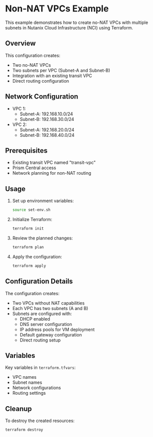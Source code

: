 # Non-NAT VPCs Example

This example demonstrates how to create no-NAT VPCs with multiple subnets in Nutanix Cloud Infrastructure (NCI) using Terraform.

## Overview

This configuration creates:
- Two no-NAT VPCs
- Two subnets per VPC (Subnet-A and Subnet-B)
- Integration with an existing transit VPC
- Direct routing configuration

## Network Configuration

- VPC 1:
  - Subnet-A: 192.168.10.0/24
  - Subnet-B: 192.168.30.0/24
- VPC 2:
  - Subnet-A: 192.168.20.0/24
  - Subnet-B: 192.168.40.0/24

## Prerequisites

- Existing transit VPC named "transit-vpc"
- Prism Central access
- Network planning for non-NAT routing

## Usage

1. Set up environment variables:
   ```bash
   source set-env.sh
   ```

2. Initialize Terraform:
   ```bash
   terraform init
   ```

3. Review the planned changes:
   ```bash
   terraform plan
   ```

4. Apply the configuration:
   ```bash
   terraform apply
   ```

## Configuration Details

The configuration creates:
- Two VPCs without NAT capabilities
- Each VPC has two subnets (A and B)
- Subnets are configured with:
  - DHCP enabled
  - DNS server configuration
  - IP address pools for VM deployment
  - Default gateway configuration
  - Direct routing setup

## Variables

Key variables in `terraform.tfvars`:
- VPC names
- Subnet names
- Network configurations
- Routing settings

## Cleanup

To destroy the created resources:
```bash
terraform destroy
``` 